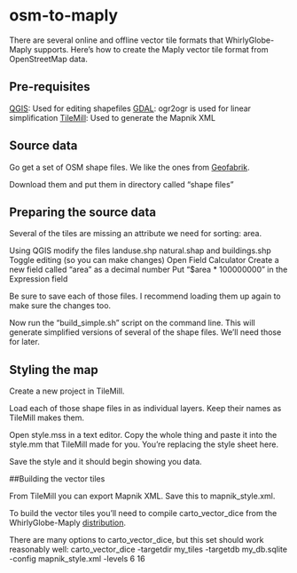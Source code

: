 osm-to-maply
============

There are several online and offline vector tile formats that WhirlyGlobe-Maply supports.  Here’s how to create the Maply vector tile format from OpenStreetMap data.

## Pre-requisites

[QGIS](http://www.qgis.org/en/site/): Used for editing shapefiles
[GDAL](http://gdal.org/): ogr2ogr is used for linear simplification
[TileMill](https://www.mapbox.com/tilemill/): Used to generate the Mapnik XML

## Source data

Go get a set of OSM shape files.  We like the ones from [Geofabrik](http://download.geofabrik.de/).

Download them and put them in directory called “shape files”

## Preparing the source data

Several of the tiles are missing an attribute we need for sorting: area.

Using QGIS modify the files landuse.shp natural.shap and buildings.shp
  Toggle editing (so you can make changes)
  Open Field Calculator
  Create a new field called “area” as a decimal number
  Put “$area * 100000000” in the Expression field

Be sure to save each of those files.  I recommend loading them up again to make sure the changes too.

Now run the “build_simple.sh” script on the command line.
  This will generate simplified versions of several of the shape files.  We’ll need those for later.

## Styling the map

Create a new project in TileMill.

Load each of those shape files in as individual layers.  Keep their names as TileMill makes them.

Open style.mss in a text editor.  Copy the whole thing and paste it into the style.mm that TileMill made for you.
  You’re replacing the style sheet here.

Save the style and it should begin showing you data.

##Building the vector tiles

From TileMill you can export Mapnik XML.  Save this to mapnik_style.xml.

To build the vector tiles you’ll need to compile carto_vector_dice from the WhirlyGlobe-Maply [distribution](https://github.com/mousebird/WhirlyGlobe).

There are many options to carto_vector_dice, but this set should work reasonably well:
carto_vector_dice -targetdir my_tiles -targetdb my_db.sqlite -config mapnik_style.xml -levels 6 16
